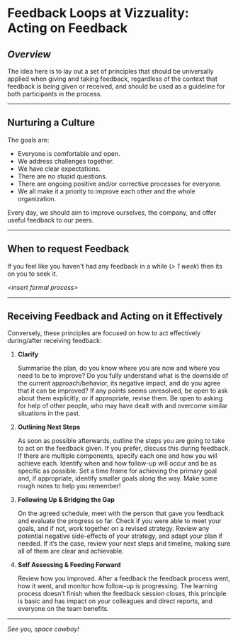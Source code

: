 # Feedback Loops at Vizzuality: Acting on Feedback

## *Overview*

The idea here is to lay out a set of principles that should be universally applied when giving and taking feedback, regardless of the context that feedback is being given or received, and should be used as a guideline for both participants in the process.

***

## Nurturing a Culture

The goals are:

- Everyone is comfortable and open.
- We address challenges together.
- We have clear expectations.
- There are no stupid questions.
- There are ongoing positive and/or corrective processes for everyone.
- We all make it a priority to improve each other and the whole organization. 

Every day, we should aim to improve ourselves, the company, and offer useful feedback to our peers.

***

## When to request Feedback

If you feel like you haven't had any feedback in a while (*> 1 week*) then its on you to seek it.

*\<insert formal process\>*

***

## Receiving Feedback and Acting on it Effectively

Conversely, these principles are focused on how to act effectively during/after receiving feedback:

1. **Clarify**
   
   Summarise the plan, do you know where you are now and where you need to be to improve? Do you fully understand what is the downside of the current approach/behavior, its negative impact, and do you agree that it can be improved? If any points seems unresolved, be open to ask about them explicitly, or if appropriate, revise them. Be open to asking for help of other people, who may have dealt with and overcome similar situations in the past.

2. **Outlining Next Steps**
   
   As soon as possible afterwards, outline the steps you are going to take to act on the feedback given. If you prefer, discuss this during feedback. If there are multiple components, specify each one and how you will achieve each. Identify when and how follow-up will occur and be as specific as possible. Set a time frame for achieving the primary goal and, if appropriate, identify smaller goals along the way. Make some rough notes to help you remember!

3. **Following Up & Bridging the Gap**
   
   On the agreed schedule, meet with the person that gave you feedback and evaluate the progress so far. Check if you were able to meet your goals, and if not, work together on a revised strategy. Review any potential negative side-effects of your strategy, and adapt your plan if needed. If it’s the case, review your next steps and timeline, making sure all of them are clear and achievable.

4. **Self Assessing & Feeding Forward**
   
   Review how you improved. After a feedback the feedback process went, how it went, and monitor how follow-up is progressing. The learning process doesn’t finish when the feedback session closes, this principle is basic and has impact on your colleagues and direct reports, and everyone on the team benefits.

***

*See you, space cowboy!*